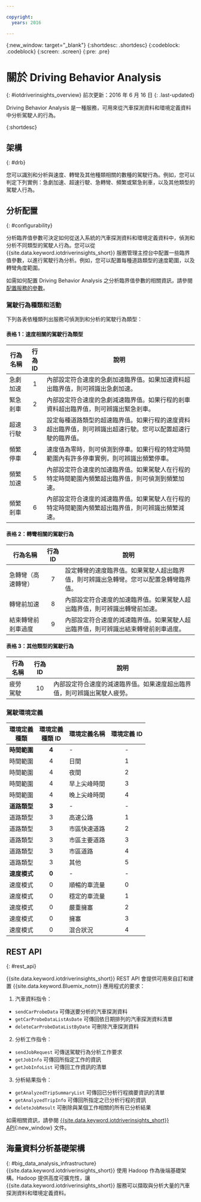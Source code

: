 ```yaml
---

copyright:
  years: 2016

---
```


{:new_window: target="_blank"}
{:shortdesc: .shortdesc}
{:codeblock: .codeblock}
{:screen: .screen}
{:pre: .pre}


# 關於 Driving Behavior Analysis
{: #iotdriverinsights_overview}
前次更新：2016 年 6 月 16 日
{: .last-updated}


Driving Behavior Analysis 是一種服務，可用來從汽車探測資料和環境定義資料中分析駕駛人的行為。

{:shortdesc}


## 架構
{: #drb}

您可以識別和分析與速度、轉彎及其他種類相關的數種的駕駛行為。例如，您可以判定下列實例：急劇加速、超速行駛、急轉彎、頻繁或緊急剎車，以及其他類型的駕駛人行為。

## 分析配置
{: #configurability}  

分析臨界值參數可決定如何從送入系統的汽車探測資料和環境定義資料中，偵測和分析不同類型的駕駛人行為。您可以從 {{site.data.keyword.iotdriverinsights_short}} 服務管理主控台中配置一些臨界值參數，以進行駕駛行為分析。例如，您可以配置每種道路類型的速度範圍，以及轉彎角度範圍。

如需如何配置 Driving Behavior Analysis 之分析臨界值參數的相關資訊，請參閱[配置服務的參數](drb_iotdriverinsights_admin.html#configureparameters)。

### 駕駛行為種類和活動

下列各表依種類列出服務可偵測到和分析的駕駛行為類型：

#### 表格 1：速度相關的駕駛行為類型

|行為名稱|行為 ID|說明|
|--------|:-------:|------|
|急劇加速|1|內部設定符合速度的急劇加速臨界值。如果加速資料超出臨界值，則可辨識出急劇加速。|
|緊急剎車|2|內部設定符合速度的急劇減速臨界值。如果行程的剎車資料超出臨界值，則可辨識出緊急剎車。|
|超速行駛|3|設定每種道路類型的超速臨界值。如果行程的速度資料超出臨界值，則可辨識出超速行駛。您可以配置超速行駛的臨界值。 |
|頻繁停車|4|速度值為零時，則可偵測到停車。如果行程的特定時間範圍內有許多停車實例，則可辨識出頻繁停車。|
|頻繁加速|5|內部設定符合速度的加速臨界值。如果駕駛人在行程的特定時間範圍內頻繁超出臨界值，則可偵測到頻繁加速。|
|頻繁剎車|6|內部設定符合速度的減速臨界值。如果駕駛人在行程的特定時間範圍內頻繁超出臨界值，則可辨識出頻繁減速。|

#### 表格 2：轉彎相關的駕駛行為

|行為名稱|行為 ID|說明|
|-------|:--------:|-------|
|急轉彎（高速轉彎）|7|設定轉彎的速度臨界值。如果駕駛人超出臨界值，則可辨識出急轉彎。您可以配置急轉彎臨界值。
|轉彎前加速|8|內部設定符合速度的加速臨界值。如果駕駛人超出臨界值，則可辨識出轉彎前加速。
|結束轉彎前剎車過度|9|內部設定符合速度的減速臨界值。如果駕駛人超出臨界值，則可辨識出結束轉彎前剎車過度。

#### 表格 3：其他類型的駕駛行為

|行為名稱|行為 ID|說明|
|-------|:--------:|-------|
|疲勞駕駛|10|內部設定符合速度的減速臨界值。如果速度超出臨界值，則可辨識出駕駛人疲勞。|


### 駕駛環境定義
|環境定義<br/>種類|環境定義<br/>種類 ID|環境定義名稱|環境定義 ID|
|-------|:-----:|--------|:-------:|
|**時間範圍**|**4**|\-|\-|
|時間範圍|4|日間|1|
|時間範圍|4|夜間|2|
|時間範圍|4|早上尖峰時間|3|
|時間範圍|4|晚上尖峰時間|4|
|**道路類型**|**3**|\-|\-|
|道路類型|3|高速公路|1|
|道路類型|3|市區快速道路|2|
|道路類型|3|市區主要道路|3|
|道路類型|3|市區道路|4|
|道路類型|3|其他|5|
|**速度模式**|**0**|\-|\-|
|速度模式|0|順暢的車流量|0|
|速度模式|0|穩定的車流量|1|
|速度模式|0|嚴重擁塞|2|
|速度模式|0|擁塞|3|
|速度模式|0|混合狀況|4|


## REST API
{: #rest_api}

{{site.data.keyword.iotdriverinsights_short}} REST API 會提供可用來自訂和建置 {{site.data.keyword.Bluemix_notm}} 應用程式的要求：

 1. 汽車資料指令：
   - `sendCarProbeData` 可傳送要分析的汽車探測資料
   - `getCarProbeDataListAsDate` 可傳回依日期排列的汽車探測資料清單
   - `deleteCarProbeDataListByDate` 可刪除汽車探測資料
 2. 分析工作指令：
   - `sendJobRequest` 可傳送駕駛行為分析工作要求
   - `getJobInfo` 可傳回所指定工作的資訊
   - `getJobInfoList` 可傳回工作資訊的清單
 3. 分析結果指令：
   - `getAnalyzedTripSummaryList` 可傳回已分析行程摘要資訊的清單
   - `getAnalyzedTripInfo` 可傳回所指定之已分析行程的資訊
   - `deleteJobResult` 可刪除與某個工作相關的所有已分析結果

如需相關資訊，請參閱 [{{site.data.keyword.iotdriverinsights_short}} API](http://ibm.biz/IoTDriverBehavior_APIdoc){:new_window} 文件。

## 海量資料分析基礎架構
{: #big_data_analysis_infrastructure}
{{site.data.keyword.iotdriverinsights_short}} 使用 Hadoop 作為後端基礎架構。Hadoop 提供高度可擴充性，讓 {{site.data.keyword.iotdriverinsights_short}} 服務可以擷取與分析大量的汽車探測資料和環境定義資料。
